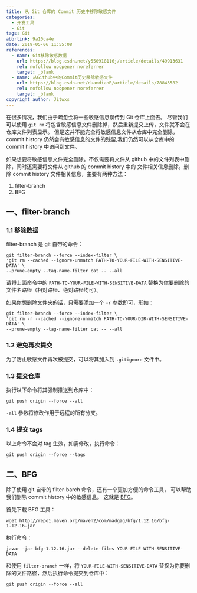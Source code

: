```yaml
---
title: 从 Git 仓库的 Commit 历史中移除敏感文件
categories:
  - 开发工具
  - Git
tags: Git
abbrlink: 9a10ca4e
date: 2019-05-06 11:55:08
references:
  - name: Git移除敏感数据
    url: https://blog.csdn.net/y550918116j/article/details/49913631
    rel: nofollow noopener noreferrer
    target: _blank
  - name: 从Github中的Commit历史移除敏感文件
    url: https://blog.csdn.net/duandianR/article/details/78843582
    rel: nofollow noopener noreferrer
    target: _blank
copyright_author: Jitwxs
---
```


在很多情况，我们由于疏忽会将一些敏感信息误传到 Git 仓库上面去。 尽管我们可以使用 `git rm` 将包含敏感信息文件删除掉，然后重新提交上传，文件就不会在仓库文件列表显示。 但是这并不能完全将敏感信息文件从仓库中完全删除， commit history 仍然会有敏感信息的文件的残留,我们仍然可以从仓库中的 commit history 中访问到文件。

如果想要将敏感信息文件完全删除。不仅需要将文件从 github 中的文件列表中删除，同时还需要将文件从 github 的 commit history 中的 文件相关信息删除。删除 commit history 文件相关信息，主要有两种方法：

1. filter-branch
2. BFG

## 一、filter-branch

### 1.1 移除数据

filter-branch 是 git 自带的命令：

```shell
git filter-branch --force --index-filter \
'git rm --cached --ignore-unmatch PATH-TO-YOUR-FILE-WITH-SENSITIVE-DATA' \
--prune-empty --tag-name-filter cat -- --all
```

请将上面命令中的 `PATH-TO-YOUR-FILE-WITH-SENSITIVE-DATA` 替换为你要删除的文件名路径（相对路径、绝对路径均可）。

如果你想删除文件夹的话，只需要添加一个 `-r` 参数即可，形如：

```shell
git filter-branch --force --index-filter \
'git rm -r --cached --ignore-unmatch PATH-TO-YOUR-DIR-WITH-SENSITIVE-DATA' \
--prune-empty --tag-name-filter cat -- --all
```

### 1.2 避免再次提交

为了防止敏感文件再次被提交，可以将其加入到 `.gitignore` 文件中。

### 1.3 提交仓库

执行以下命令将其强制推送到仓库中：

```shell
git push origin --force --all
```

`-all` 参数将修改作用于远程的所有分支。

### 1.4 提交 tags

以上命令不会对 tag 生效，如需修改，执行命令：

```shell
git push origin --force --tags
```

## 二、BFG

除了使用 git 自带的 filter-barch 命令，还有一个更加方便的命令工具， 可以帮助我们删除 commit history 中的敏感信息。 这就是 [BFG](https://rtyley.github.io/bfg-repo-cleaner/)。

首先下载 BFG 工具：

```shell
wget http://repo1.maven.org/maven2/com/madgag/bfg/1.12.16/bfg-1.12.16.jar
```

执行命令：

```shell
javar -jar bfg-1.12.16.jar --delete-files YOUR-FILE-WITH-SENSITIVE-DATA
```

和使用 `filter-branch` 一样，将 `YOUR-FILE-WITH-SENSITIVE-DATA` 替换为你要删除的文件路径，然后执行命令提交到仓库中：

```shell
git push origin --force --all
```
